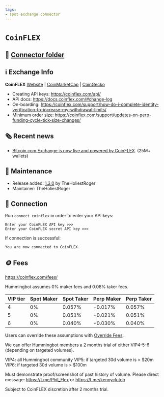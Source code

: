```yaml
---
tags:
- spot exchange connector
---
```


# `CoinFLEX`

## 📁 [Connector folder](https://github.com/hummingbot/hummingbot/tree/master/hummingbot/connector/exchange/coinflex)

## ℹ️ Exchange Info

**CoinFLEX** 
[Website](https://coinflex.com/) | [CoinMarketCap](https://coinmarketcap.com/exchanges/coinflex/) | [CoinGecko](https://www.coingecko.com/en/exchanges/coinflex)

* Creating API keys: https://coinflex.com/api/
* API docs: https://docs.coinflex.com/#change-log
* On-boarding: https://coinflex.com/support/how-do-i-complete-identity-verification-to-increase-my-withdrawal-limits/
* Minimum order size: https://coinflex.com/support/updates-on-perp-funding-cycle-tick-size-changes/

## 🗞️ Recent news

* [Bitcoin.com Exchange is now live and powered by CoinFLEX](https://coinflex.com/blog/coinflex-and-bitcoin-com-complete-30-million-deal-to-bring-crypto-yield-and-exchange-products-to-25-million-wallets/). (25M+ wallets)

## 👷 Maintenance

* Release added: [1.3.0](/release-notes/1.3.0/) by TheHoliestRoger
* Maintainer: TheHoliestRoger

## 🔑 Connection

Run `connect coinflex` in order to enter your API keys:
 
```
Enter your CoinFLEX API key >>>
Enter your CoinFLEX secret API key >>>
```

If connection is successful:
```
You are now connected to CoinFLEX.
```

## 🪙 Fees

https://coinflex.com/fees/

Hummingbot assumes 0% maker fees and 0.08% taker fees.

| VIP tier | Spot Maker | Spot Taker | Perp Maker | Perp Taker |
| -------- | ---------- | ---------- | ---------- | ---------- |
|    4     |     0%     |    0.057%  |   -0.017%  |   0.057%   |
|    5     |     0%     |    0.051%  |   -0.021%  |   0.051%   |
|    6     |     0%     |    0.040%  |   -0.030%  |   0.040%   |

Users can override these assumptions with [Override Fees](/global-configs/override-fees/).

We can offer Hummingbot members a 2 months trial of either VIP4-5-6 (depending on targeted volumes). 

VIP4: all Hummingbot community
VIP5: if targeted 30d volume is > $20m
VIP6: if targeted 30d volume is > $100m

Must demonstrate proof/screenshot of past history of volume. 
Please direct message: https://t.me/Phil_Flex or https://t.me/kennyclutch

Subject to CoinFLEX discretion after 2 months trial.


